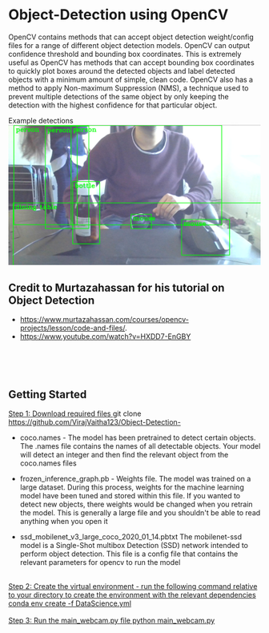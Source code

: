 # Object-Detection using OpenCV
OpenCV contains methods that can accept object detection weight/config files for a range of different object detection models. OpenCV can output confidence threshold and bounding box coordinates. This is extremely useful as OpenCV has methods that can accept bounding box coordinates to quickly plot boxes around the detected objects and label detected objects with a minimum amount of simple, clean code. OpenCV also has a method to apply Non-maximum Suppression (NMS), a technique used to prevent multiple detections of the same object by only keeping the detection with the highest confidence for that particular object. 

Example detections <br>
![Test](https://github.com/VirajVaitha123/Object-Detection-/blob/master/Images/SampleDetection.PNG)

## Credit to Murtazahassan for his tutorial on Object Detection 
- https://www.murtazahassan.com/courses/opencv-projects/lesson/code-and-files/.
- https://www.youtube.com/watch?v=HXDD7-EnGBY
<br>
<br>
<br>

## Getting Started
<u> Step 1: Download required files </u>
git clone https://github.com/VirajVaitha123/Object-Detection-

- coco.names - The model has been pretrained to detect certain objects. The .names file contains the names of all detectable objects. Your model will detect an integer and then find the relevant object from the coco.names files

- frozen_inference_graph.pb - Weights file. The model was trained on a large dataset. During this process, weights for the machine learning model have been tuned and stored within this file. If you wanted to detect new objects, there weights would be changed when you retrain the model. This is generally a large file and you shouldn't be able to read anything when you open it

- ssd_mobilenet_v3_large_coco_2020_01_14.pbtxt The mobilenet-ssd model is a Single-Shot multibox Detection (SSD) network intended to perform object detection. This file is a config file that contains the relevant parameters for opencv to run the model
<br>
<u> Step 2: Create the virtual environment
- run the following command relative to your directory to create the environment with the relevant dependencies <br>
conda env create -f DataScience.yml 
<br>
<br>
<u> Step 3: Run the main_webcam.py file
python main_webcam.py

